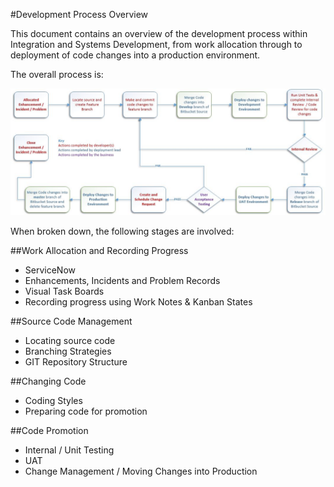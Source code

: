 #Development Process Overview

This document contains an overview of the development process within Integration and Systems Development, from work allocation through to deployment of code changes into a production environment.

The overall process is:

![Development Overview](dev-overview.jpg)

When broken down, the following stages are involved:

##Work Allocation and Recording Progress

* ServiceNow 
* Enhancements, Incidents and Problem Records
* Visual Task Boards
* Recording progress using Work Notes & Kanban States
	
##Source Code Management

* Locating source code
* Branching Strategies
* GIT Repository Structure

##Changing Code
	
* Coding Styles
* Preparing code for promotion

##Code Promotion

* Internal / Unit Testing
* UAT
* Change Management / Moving Changes into Production

